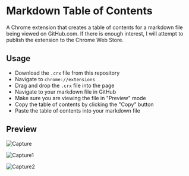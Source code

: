 # Markdown Table of Contents
A Chrome extension that creates a table of contents for a markdown file being viewed on GitHub.com.
If there is enough interest, I will attempt to publish the extension to the Chrome Web Store. 
## Usage
- Download the `.crx` file from this repository
- Navigate to `chrome://extensions`
- Drag and drop the `.crx` file into the page 
- Navigate to your markdown file in GitHub
- Make sure you are viewing the file in "Preview" mode
- Copy the table of contents by clicking the "Copy" button
- Paste the table of contents into your markdown file

## Preview

![Capture](https://github.com/nboehlje/Markdown-Table-of-Contents/assets/129898106/151333ae-409b-4979-a597-b7850b0ed585)

![Capture1](https://github.com/nboehlje/Markdown-Table-of-Contents/assets/129898106/6cc2acc4-d7b6-4453-ad4e-fe6be077e430)

![Capture2](https://github.com/nboehlje/Markdown-Table-of-Contents/assets/129898106/cf0b7e08-cda2-42ff-8cbd-4854df8ffa04)
